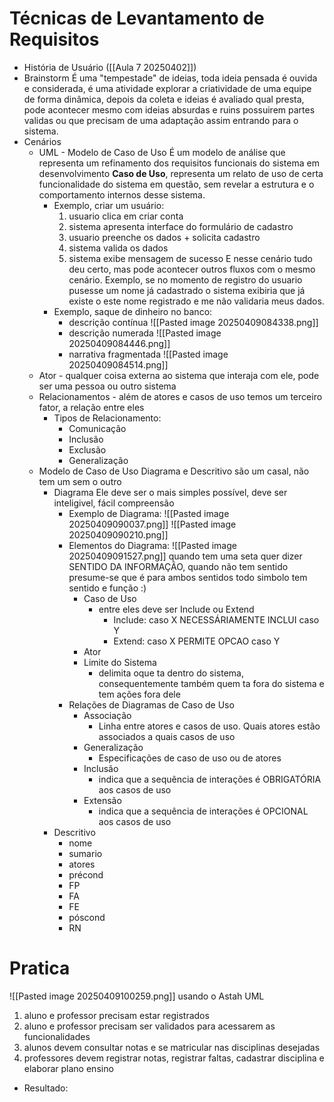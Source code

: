 # Técnicas de Levantamento de Requisitos
- História de Usuário ([[Aula 7 20250402]])
- Brainstorm
	É uma "tempestade" de ideias, toda ideia pensada é ouvida e considerada, é uma atividade explorar a criatividade de uma equipe de forma dinâmica, depois da coleta e ideias é avaliado qual presta, pode acontecer mesmo com ideias absurdas e ruins possuirem partes validas ou que precisam de uma adaptação assim entrando para o sistema. 
- Cenários
	- UML - Modelo de Caso de Uso
		É um modelo de análise que representa um refinamento dos requisitos funcionais do sistema em desenvolvimento
		**Caso de Uso**, representa um relato de uso de certa funcionalidade do sistema em questão, sem revelar a estrutura e o comportamento internos desse sistema.
		- Exemplo, criar um usuário:
			1) usuario clica em criar conta
			2) sistema apresenta interface do formulário de cadastro
			3) usuario preenche os dados + solicita cadastro
			4) sistema valida os dados
			5) sistema exibe mensagem de sucesso
			E nesse cenário tudo deu certo, mas pode acontecer outros fluxos com o mesmo cenário. Exemplo, se no momento de registro do usuario pusesse um nome já cadastrado o sistema exibiria que já existe o este nome registrado e me não validaria meus dados.
		- Exemplo, saque de dinheiro no banco:
			-  descrição contínua
				![[Pasted image 20250409084338.png]]
			- descrição numerada
				![[Pasted image 20250409084446.png]]
			- narrativa fragmentada
				![[Pasted image 20250409084514.png]]
	- Ator - qualquer coisa externa ao sistema que interaja com ele, pode ser uma pessoa ou outro sistema
	- Relacionamentos - além de atores e casos de uso temos um terceiro fator, a relação entre eles
		- Tipos de Relacionamento:
			- Comunicação
			- Inclusão
			- Exclusão
			- Generalização
	- Modelo de Caso de Uso
		Diagrama e Descritivo são um casal, não tem um sem o outro 
		- Diagrama 
			Ele deve ser o mais simples possível, deve ser inteligivel, fácil compreensão
			- Exemplo de Diagrama:
				![[Pasted image 20250409090037.png]]
				![[Pasted image 20250409090210.png]]
			- Elementos do Diagrama:
				![[Pasted image 20250409091527.png]]
				quando tem uma seta quer dizer SENTIDO DA INFORMAÇÃO, quando não tem sentido presume-se que é para ambos sentidos
				todo simbolo tem sentido e função :)
				- Caso de Uso
					- entre eles deve ser Include ou Extend
						- Include: caso X NECESSÁRIAMENTE INCLUI caso Y
						- Extend: caso X PERMITE OPCAO caso Y
				- Ator
				- Limite do Sistema
					- delimita oque ta dentro do sistema, consequentemente também quem ta fora do sistema e tem ações fora dele
			- Relações de Diagramas de Caso de Uso
				- Associação
					- Linha entre atores e casos de uso. Quais atores estão associados a quais casos de uso
				- Generalização
					- Especificações de caso de uso ou de atores
				- Inclusão
					- indica que a sequência de interações é OBRIGATÓRIA aos casos de uso
				- Extensão
					- indica que a sequência de interações é OPCIONAL aos casos de uso
		- Descritivo
			- nome
			- sumario
			- atores
			- précond
			- FP
			- FA
			- FE
			- póscond
			- RN

# Pratica 
![[Pasted image 20250409100259.png]] 
usando o Astah UML
1) aluno e professor precisam estar registrados
2) aluno e professor precisam ser validados para acessarem as funcionalidades
3) alunos devem consultar notas e se matricular nas disciplinas desejadas
4) professores devem registrar notas, registrar faltas, cadastrar disciplina e elaborar plano ensino
- Resultado:
	